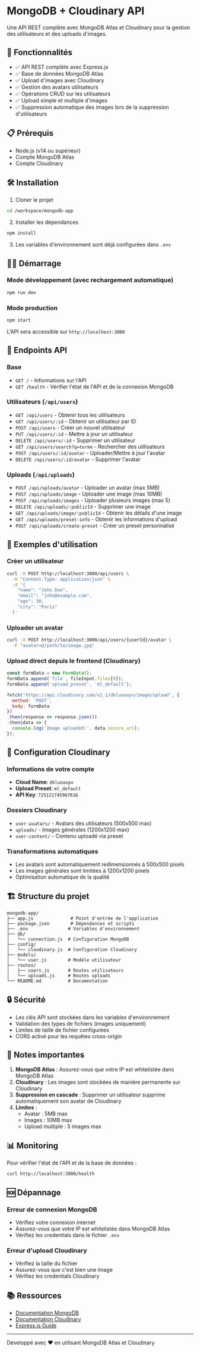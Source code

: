 # MongoDB + Cloudinary API

Une API REST complète avec MongoDB Atlas et Cloudinary pour la gestion des utilisateurs et des uploads d'images.

## 🚀 Fonctionnalités

- ✅ API REST complète avec Express.js
- ✅ Base de données MongoDB Atlas
- ✅ Upload d'images avec Cloudinary
- ✅ Gestion des avatars utilisateurs
- ✅ Opérations CRUD sur les utilisateurs
- ✅ Upload simple et multiple d'images
- ✅ Suppression automatique des images lors de la suppression d'utilisateurs

## 📋 Prérequis

- Node.js (v14 ou supérieur)
- Compte MongoDB Atlas
- Compte Cloudinary

## 🛠️ Installation

1. Cloner le projet
```bash
cd /workspace/mongodb-app
```

2. Installer les dépendances
```bash
npm install
```

3. Les variables d'environnement sont déjà configurées dans `.env`

## 🏃‍♂️ Démarrage

### Mode développement (avec rechargement automatique)
```bash
npm run dev
```

### Mode production
```bash
npm start
```

L'API sera accessible sur `http://localhost:3000`

## 📡 Endpoints API

### Base
- `GET /` - Informations sur l'API
- `GET /health` - Vérifier l'état de l'API et de la connexion MongoDB

### Utilisateurs (`/api/users`)
- `GET /api/users` - Obtenir tous les utilisateurs
- `GET /api/users/:id` - Obtenir un utilisateur par ID
- `POST /api/users` - Créer un nouvel utilisateur
- `PUT /api/users/:id` - Mettre à jour un utilisateur
- `DELETE /api/users/:id` - Supprimer un utilisateur
- `GET /api/users/search?q=terme` - Rechercher des utilisateurs
- `POST /api/users/:id/avatar` - Uploader/Mettre à jour l'avatar
- `DELETE /api/users/:id/avatar` - Supprimer l'avatar

### Uploads (`/api/uploads`)
- `POST /api/uploads/avatar` - Uploader un avatar (max 5MB)
- `POST /api/uploads/image` - Uploader une image (max 10MB)
- `POST /api/uploads/images` - Uploader plusieurs images (max 5)
- `DELETE /api/uploads/:publicId` - Supprimer une image
- `GET /api/uploads/image/:publicId` - Obtenir les détails d'une image
- `GET /api/uploads/preset-info` - Obtenir les informations d'upload
- `POST /api/uploads/create-preset` - Créer un preset personnalisé

## 📝 Exemples d'utilisation

### Créer un utilisateur
```bash
curl -X POST http://localhost:3000/api/users \
  -H "Content-Type: application/json" \
  -d '{
    "name": "John Doe",
    "email": "john@example.com",
    "age": 30,
    "city": "Paris"
  }'
```

### Uploader un avatar
```bash
curl -X POST http://localhost:3000/api/users/{userId}/avatar \
  -F "avatar=@/path/to/image.jpg"
```

### Upload direct depuis le frontend (Cloudinary)
```javascript
const formData = new FormData();
formData.append('file', fileInput.files[0]);
formData.append('upload_preset', 'ml_default');

fetch('https://api.cloudinary.com/v1_1/dkluoavpv/image/upload', {
  method: 'POST',
  body: formData
})
.then(response => response.json())
.then(data => {
  console.log('Image uploaded:', data.secure_url);
});
```

## 🔧 Configuration Cloudinary

### Informations de votre compte
- **Cloud Name**: `dkluoavpv`
- **Upload Preset**: `ml_default`
- **API Key**: `725121745967616`

### Dossiers Cloudinary
- `user-avatars/` - Avatars des utilisateurs (500x500 max)
- `uploads/` - Images générales (1200x1200 max)
- `user-content/` - Contenu uploadé via preset

### Transformations automatiques
- Les avatars sont automatiquement redimensionnés à 500x500 pixels
- Les images générales sont limitées à 1200x1200 pixels
- Optimisation automatique de la qualité

## 🏗️ Structure du projet

```
mongodb-app/
├── app.js              # Point d'entrée de l'application
├── package.json        # Dépendances et scripts
├── .env               # Variables d'environnement
├── db/
│   └── connection.js  # Configuration MongoDB
├── config/
│   └── cloudinary.js  # Configuration Cloudinary
├── models/
│   └── user.js        # Modèle utilisateur
├── routes/
│   ├── users.js       # Routes utilisateurs
│   └── uploads.js     # Routes uploads
└── README.md          # Documentation
```

## 🔒 Sécurité

- Les clés API sont stockées dans les variables d'environnement
- Validation des types de fichiers (images uniquement)
- Limites de taille de fichier configurées
- CORS activé pour les requêtes cross-origin

## 🚨 Notes importantes

1. **MongoDB Atlas** : Assurez-vous que votre IP est whitelistée dans MongoDB Atlas
2. **Cloudinary** : Les images sont stockées de manière permanente sur Cloudinary
3. **Suppression en cascade** : Supprimer un utilisateur supprime automatiquement son avatar de Cloudinary
4. **Limites** : 
   - Avatar : 5MB max
   - Images : 10MB max
   - Upload multiple : 5 images max

## 📊 Monitoring

Pour vérifier l'état de l'API et de la base de données :
```bash
curl http://localhost:3000/health
```

## 🆘 Dépannage

### Erreur de connexion MongoDB
- Vérifiez votre connexion internet
- Assurez-vous que votre IP est whitelistée dans MongoDB Atlas
- Vérifiez les credentials dans le fichier `.env`

### Erreur d'upload Cloudinary
- Vérifiez la taille du fichier
- Assurez-vous que c'est bien une image
- Vérifiez les credentials Cloudinary

## 📚 Ressources

- [Documentation MongoDB](https://docs.mongodb.com/)
- [Documentation Cloudinary](https://cloudinary.com/documentation)
- [Express.js Guide](https://expressjs.com/)

---

Développé avec ❤️ en utilisant MongoDB Atlas et Cloudinary